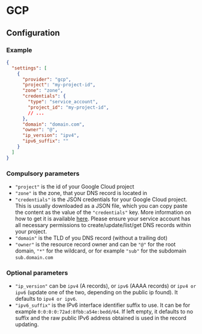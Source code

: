 # GCP

## Configuration

### Example

```json
{
  "settings": [
    {
      "provider": "gcp",
      "project": "my-project-id",
      "zone": "zone",
      "credentials": {
        "type": "service_account",
        "project_id": "my-project-id",
        // ...
      },
      "domain": "domain.com",
      "owner": "@",
      "ip_version": "ipv4",
      "ipv6_suffix": ""
    }
  ]
}
```

### Compulsory parameters

- `"project"` is the id of your Google Cloud project
- `"zone"` is the zone, that your DNS record is located in
- `"credentials"` is the JSON credentials for your Google Cloud project. This is usually downloaded as a JSON file, which you can copy paste the content as the value of the `"credentials"` key. More information on how to get it is available [here](https://cloud.google.com/docs/authentication/getting-started). Please ensure your service account has all necessary permissions to create/update/list/get DNS records within your project.
- `"domain"` is the TLD of you DNS record (without a trailing dot)
- `"owner"` is the resource record owner and can be `"@"` for the root domain, `"*"` for the wildcard, or for example `"sub"` for the subdomain `sub.domain.com`

### Optional parameters

- `"ip_version"` can be `ipv4` (A records), or `ipv6` (AAAA records) or `ipv4 or ipv6` (update one of the two, depending on the public ip found). It defaults to `ipv4 or ipv6`.
- `"ipv6_suffix"` is the IPv6 interface identifier suffix to use. It can be for example `0:0:0:0:72ad:8fbb:a54e:bedd/64`. If left empty, it defaults to no suffix and the raw public IPv6 address obtained is used in the record updating.
